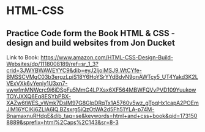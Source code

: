 # HTML-CSS
## Practice Code form the Book HTML &amp; CSS - design and build websites from Jon Ducket
Link to Book: https://www.amazon.com/HTML-CSS-Design-Build-Websites/dp/1118008189/ref=sr_1_3?crid=3JWYBWAWEYYC9&dib=eyJ2IjoiMSJ9.WtCYfe-BMSSCVMgC03b3ergzLpiS18Y6HoYSrYYdBdvN9qnAWTcy5_UT4Yakd3K2LVExVXk6vYeniy1U3xn7-vwwfmMNWcrc9i6iDSpFu5MmG4LPXsx6XF564MBWFQVvPVD109YuukowTOYJXXQ6Eq8ESYbPBX-XAZw6tWES_vWmk7DsIM97G8GlpDRqTx1A5760v5wz_gTpqHx1capA2POEmJlM16YCIKi6ZLlA6IQ.BZsxrg5iQzOtWA2d5Fh51YLA-p74M-BnamaxnuRHdqE&dib_tag=se&keywords=html+and+css+book&qid=1731508889&sprefix=html%2Caps%2C143&sr=8-3
